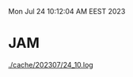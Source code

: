 Mon Jul 24 10:12:04 AM EEST 2023
# JAM
<a href='./cache/202307/24_10.log'>./cache/202307/24_10.log</a>
